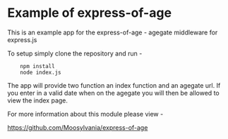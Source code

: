 Example of express-of-age
==============

This is an example app for the express-of-age - agegate middleware for express.js

To setup simply clone the repository and run -

        npm install
        node index.js

The app will provide two function an index function and an agegate url.
If you enter in a valid date when on the agegate you will then be allowed to view the index page.

For more information about this module please view -

https://github.com/Moosylvania/express-of-age
